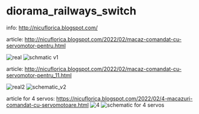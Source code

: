 # diorama_railways_switch
info: http://nicuflorica.blogspot.com/

article: http://nicuflorica.blogspot.com/2022/02/macaz-comandat-cu-servomotor-pentru.html

![real](https://blogger.googleusercontent.com/img/a/AVvXsEh3W0tIzuMRBBjxjvyPgs152_BgFxWKFs1dHvykQY8d_TTVucjpvvSjw_kaqDES0sKZSEMFyAsxKs-dYWlKs1CGB9yKnHHwe6DhtOa_nSraIJre5JJffiOeBbC3vdBpra0KwtanBiM6E52wpHaazm3mpEnsj5_Stawr05-6pr4SmfCONJflfk2Iwz3jqQ=w200-h150)
![schmatic v1](https://blogger.googleusercontent.com/img/a/AVvXsEgPbAeqdyg_Hco_fGOTtIOTI4rpxrB_rYPj1jy9fSDNz1wZ4lP2kd0LnRT4WYQ6Wr6Js7RfHFQdk_SdLK_wzsXJCIAYXHrjcwoAKt0tKYP6kgP1Vtw9mwDImx4CvKZ0_bHh9ZxAQiG4P1JRBbIA8Fx4aFtzU2VW7ZSBcdYvHHd7bZmNMesElBoZSqukQw=w320-h194)

article: http://nicuflorica.blogspot.com/2022/02/macaz-comandat-cu-servomotor-pentru_11.html

![real2](https://blogger.googleusercontent.com/img/a/AVvXsEgtkKBmJTEwBgiuK5R0BWtx-wvEYuVa2GGAxdRH3kl2BsDZsIKvM5PWIvXBLHrxIwtf1O5aV24ycuWCerQTiZWbsCj917-4Hl0UFkxVI0eOdWckuHk_uylx-DdVM7fqpPNSXMc3CkA7I_6O5RpNYMQgPTCzE7Dsp_d0hDwtyEAzvvfmP5m58xv_EZl-Cw=w200-h150)
![schematic_v2](https://blogger.googleusercontent.com/img/a/AVvXsEiSg4nn7Pf5Xb6VQviIXzjZbAILbCiLQtEtof0bfNlhP0mWlWZXa_iWCswgFzgVGrMeeAT6F7FFwYw3obGMAK3vVFGm6NXfdR5YqBX-wdeQ3iIt4jCGmZxCtNL3VxW4vF3aQEj2HnEFfIhVmaDqTOHN2F_fgShqLdeldwDDZyBXrcU_TKRGCFwCR7Xcfw=w320-h206)

article for 4 servos: https://nicuflorica.blogspot.com/2022/02/4-macazuri-comandat-cu-servomotoare.html
![4](https://blogger.googleusercontent.com/img/a/AVvXsEgz27Cx4k6LrfB2fFa8N_7jY51p5jUwGvHylL9SGofzeHKZL7JU5nuszRVh50Jz4BEwdPl3A19uCzK3KGjTjTtsZYfPPEI8-gSDZbA-Ok7mfF5_Yh9aAIIVxOj7c5JA5HEDNHfaAKnTcDm7vrnhxSEVbXOhIICDaExIJBnail0EwqmGG-A_8CiB1DDhRg=s320)
![schematic for 4 servos](https://blogger.googleusercontent.com/img/a/AVvXsEixofitQfildd8VuVlUVtw0oRWsNw3Ko2NeAYy0ZRhIzUgp0jvWLZEvIKTearcumiCVP3So2KQcGzFutwls2x1KThZYkzrBS08GlBcZhc9uzhG11Z2a7L4aVdrN5IfQJ2f6UHcBpM7Otb7Zhv21nSpxyj0yBklQmksKO3FgZjBOSgAWmpRN6pC1D1Xyzg=w320-h122)
